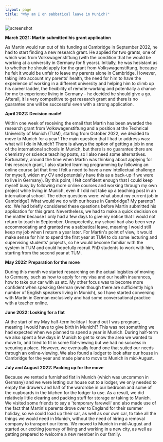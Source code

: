 ```yaml
---
layout: page
title: "Why am I on sabbatical leave in Munich?"
---
```

<img src="/sabbaticaldiary/images/background.jpg" alt="screenshot" class="center">

**March 2021: Martin submitted his grant application**

As Martin would run out of his funding at Cambridge in September 2022, he had to start finding a new research grant. He applied for two grants, one of which was from Volkswagenstiftung (with the condition that he would be working at a university in Germany for 5 years). Initially, he was hesistant as to whether he should apply for the grant from Volkswagenstiftung, because he felt it would be unfair to leave my parents alone in Cambridge. However, taking into account my parents' health, the need for him to have the experience of working in a different university and helping him to climb up his career ladder, the flexibility of remote-working and potentially a chance for me to experience living in Germany - he decided he should give a go. Afterall, it is very competitive to get research grant and there is no guarantee one will be successful even with a strong application.


**April 2022: Decision made!**

Within one week of receiving the email that Martin has been awarded the research grant from Volkswagenstiftung and a position at the Technical University of Munich (TUM), starting from October 2022, we decided to move to Munich for a year!
The main question that I had to address was: what will I do in Munich? There is always the option of getting a job in one of the international schools in Munich, but there is no guarantee there are chemistry or science teaching posts, so I also need some alternatives. Fortunately, around the time when Martin was thinking about applying for this research grant, I also started learning programming by following an online course (at that time I felt a need to have a new intellectual challenge for myself, widen my CV and potentially have this as a back-up if we were to live in Germany). By this point, I felt confident enough that I could keep myself busy by following more online courses and working through my own project while living in Munich, even if I did not take up a teaching post in an international school. The other questions were: what about my current job in Cambridge? What would we do with our house in Cambridge? My parents? etc. We had briefly considered these questions before Martin submitted his application for this grant. 
Nevertheless, we had to make a quick decision on the matter because I only had a few days to give my notice that I would not return to teach in September. Unexpectedly, my school had also been very accommodating and granted me a sabbatical leave, meaning I would still keep my job when I return a year later. 
For Martin's point of view, it would make sense for him to spend the first year at TUM to do some lecturing and supervising students' projects, so he would become familiar with the system in TUM and could hopefully recruit PhD students to work with him, starting from the second year at TUM.


**May 2022: Preparation for the move**

During this month we started researching on the actual logistics of moving to Germany, such as how to apply for my visa and our health insurances, how to take our car with us etc. My other focus was to become more confident when speaking German (even though there are sufficiently high number of English speakers living in Munich), so I have started conversing with Martin in German exclusively and had some conversational practice with a teacher online.


**June 2022: Looking for a flat**

At the start of my May half-term holiday I found out I was pregnant, meaning I would have to give birth in Munich!? This was not something we had expected when we planned to spend a year in Munich.
During half-term we also spent a few days in Munich to get to know the area we wanted to move to, and tried to fit in some flat-viewing but we had no success in securing a place. However, we eventually found one that suited our needs through an online-viewing. We also found a lodger to look after our house in Cambridge for the year and made plans to move to Munich in mid-August. 


**July and August 2022: Packing up for the move**

Because we rented a furnished flat in Munich (which was uncommon in Germany) and we were letting our house out to a lodger, we only needed to empty the drawers and half of the wardrobe in our bedroom and some of the cupboards in the kitchen for the lodger to use. As a result, we did relatively little clearing and packing stuff for storage or taking to Munich. We visited some friends to say a 'temporary farewell' and also made use of the fact that Martin's parents drove over to England for their summer holiday, so we could load up their car, as well as our own car, to take all the things we would need in Munich, without the need of hiring a removal company to transport our items.
We moved to Munich in mid-August and started our exciting journey of living and working in a new city, as well as getting prepared to welcome a new member in our family.